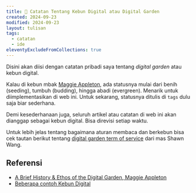 ```yaml
---
title: 🌱 Catatan Tentang Kebun Digital atau Digital Garden
created: 2024-09-23
modified: 2024-09-23
layout: tulisan
tags:
  - catatan
  - ide
eleventyExcludeFromCollections: true
---
```


Disini akan diisi dengan catatan pribadi saya tentang _digital garden_ atau kebun digital.

Kalau di kebun mbak <a href="https://maggieappleton.com/garden" taret="_blank" rel="noopener">Maggie Appleton</a>, ada statusnya mulai dari benih (seeding), tumbuh (budding), hingga abadi (evergreen). Menarik untuk diimplementasikan di web ini. Untuk sekarang, statusnya ditulis di `tags` dulu saja biar sederhana.

Demi kesederhanaan juga, seluruh artikel atau catatan di web ini akan dianggap sebagai kebun digital. Bisa direvisi setiap waktu.

Untuk lebih jelas tentang bagaimana aturan membaca dan berkebun bisa cek tautan berikut tentang [digital garden term of service](https://www.swyx.io/digital-garden-tos) dari mas Shawn Wang.

## Referensi

- [A Brief History & Ethos of the Digital Garden, Maggie Appleton](https://maggieappleton.com/garden-history)
- [Beberapa contoh Kebun Digital](https://x.com/Mappletons/status/1250532315459194880)
